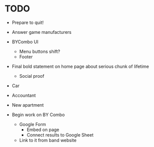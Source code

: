 # TODO
* Prepare to quit!
* Answer game manufacturers
* BYCombo UI
    * Menu buttons shift?
    * Footer

* Final bold statement on home page about serious chunk of lifetime
    * Social proof

* Car
* Accountant
* New apartment

* Begin work on BY Combo
    * Google Form
        * Embed on page
        * Connect results to Google Sheet
    * Link to it from band website